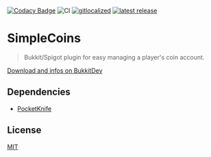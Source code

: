 [![Codacy Badge](https://app.codacy.com/project/badge/Grade/e7a64f286b0b41a498d52dedcdad33a1)](https://www.codacy.com/manual/axelrindle/SimpleCoins?utm_source=github.com&amp;utm_medium=referral&amp;utm_content=axelrindle/SimpleCoins&amp;utm_campaign=Badge_Grade)
![CI](https://github.com/axelrindle/SimpleCoins/workflows/CI/badge.svg)
[![gitlocalized ](https://gitlocalize.com/repo/5042/whole_project/badge.svg)](https://gitlocalize.com/repo/5042/whole_project?utm_source=badge)
[![latest release](https://img.shields.io/github/v/release/axelrindle/SimpleCoins?include_prereleases)](https://github.com/axelrindle/SimpleCoins/releases/latest)

# SimpleCoins

> Bukkit/Spigot plugin for easy managing a player's coin account.

[Download and infos on BukkitDev](https://dev.bukkit.org/projects/simplecoins)

## Dependencies

- [PocketKnife](https://github.com/axelrindle/PocketKnife/)

## License

[MIT](LICENSE)
